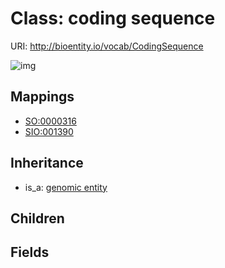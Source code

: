 # Class: coding sequence




URI: http://bioentity.io/vocab/CodingSequence

![img](http://yuml.me/diagram/nofunky/class/\[GenomicEntity]^-\[CodingSequence],%20)
## Mappings

 * [SO:0000316](http://purl.obolibrary.org/obo/SO_0000316)
 * [SIO:001390](http://semanticscience.org/resource/SIO_001390)
## Inheritance

 *  is_a: [genomic entity](GenomicEntity.md)
## Children

## Fields

